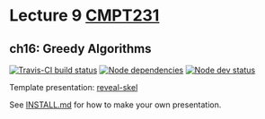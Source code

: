 # Lecture 9 [CMPT231](https://cmpt231-16fa.github.io)
## ch16: Greedy Algorithms

[![Travis-CI build status](https://travis-ci.org/cmpt231-16fa/lec9.svg)](https://travis-ci.org/cmpt231-16fa/lec9)
[![Node dependencies](https://david-dm.org/cmpt231-16fa/lec9.svg)](https://david-dm.org/cmpt231-16fa/lec9)
[![Node dev status](https://david-dm.org/cmpt231-16fa/lec9/dev-status.svg)](https://david-dm.org/cmpt231-16fa/lec9#info=devDependencies)

Template presentation: [reveal-skel](https://github.com/sermons/reveal-skel)

See [INSTALL.md](INSTALL.md)
for how to make your own presentation.

